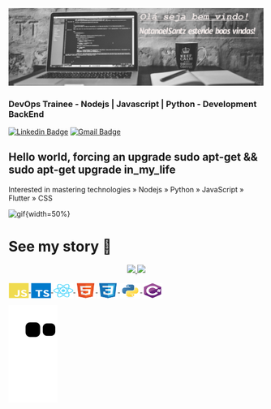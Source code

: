 ![Bem vindo ao NatanaelSantz!](https://github.com/NatanaelSantz/NatanaelSantz/blob/main/hendler.jpg)
### DevOps Trainee - Nodejs | Javascript | Python - Development BackEnd

[![Linkedin Badge](https://img.shields.io/badge/-LinkedIn-blue?style=flat-square&logo=Linkedin&logoColor=white&link=https://https://www.linkedin.com/in/natanael-santana-santos/)](https://www.linkedin.com/in/natanael-santana-santos/)
[![Gmail Badge](https://img.shields.io/badge/Gmail-D14836?style=for-the-badge&logo=gmail&logoColor=white)](https://mail.google.com/mail/u/0/?tab=rm&ogbl#inbox?compose=CllgCJTLGztqrjzjGsRrRXKHvwGfKpmnDHBdzRCwMLRhRTjLqQlKmnNsXrfWsPTGJmRJslnCJgq)

## Hello world, forcing an upgrade sudo apt-get && sudo apt-get upgrade in_my_life
Interested in mastering technologies  » Nodejs » Python » JavaScript » Flutter » CSS


![gif](https://user-images.githubusercontent.com/90043621/192807557-e2260e0e-2b3a-42b9-80c3-b4ccda81c744.gif&){width=50%}

# See my story  :blue_book:
<div align="center">
  <a href="https://github.com/NatanaelSantz">
  <img height="180em" src="https://github-readme-stats.vercel.app/api?username=NatanaelSantz&show_icons=true&theme=algolia&include_axll_commits=true&count_private=true"/>
  <img height="180em" src="https://github-readme-stats.vercel.app/api/top-langs/?username=NatanaelSantz&layout=compact&langs_count=7&theme=algolia"/>
</div>
<div style="display: inline_block"><br>
  <img align="center" alt="NatanaelSantz-Js" height="30" width="40" src="https://raw.githubusercontent.com/devicons/devicon/master/icons/javascript/javascript-plain.svg">
  <img align="center" alt="NatanaelSantz-Ts" height="30" width="40" src="https://raw.githubusercontent.com/devicons/devicon/master/icons/typescript/typescript-plain.svg">
  <img align="center" alt="NatanaelSantz-React" height="30" width="40" src="https://raw.githubusercontent.com/devicons/devicon/master/icons/react/react-original.svg">
  <img align="center" alt="NatanaelSantz-HTML" height="30" width="40" src="https://raw.githubusercontent.com/devicons/devicon/master/icons/html5/html5-original.svg">
  <img align="center" alt="NatanaelSantz-CSS" height="30" width="40" src="https://raw.githubusercontent.com/devicons/devicon/master/icons/css3/css3-original.svg">
  <img align="center" alt="NatanaelSantz-Python" height="30" width="40" src="https://raw.githubusercontent.com/devicons/devicon/master/icons/python/python-original.svg">
  <img align="center" alt="NatanaelSantz-Csharp" height="30" width="40" src="https://raw.githubusercontent.com/devicons/devicon/master/icons/csharp/csharp-original.svg">
</div>

![Snake animation](https://github.com/NatanaelSantz/NatanaelSantz/blob/output/github-contribution-grid-snake.svg)



    
